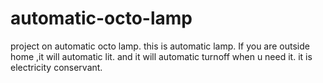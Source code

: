 # automatic-octo-lamp
project on automatic octo lamp.
this is automatic lamp.
If you are outside home ,it will automatic lit.
and it will automatic turnoff when u need it.
it is electricity conservant.
